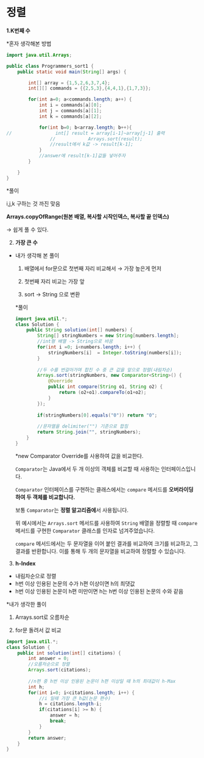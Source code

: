 # 정렬 #
**1.K번째 수**

*혼자 생각해본 방법

```java
import java.util.Arrays;

public class Programmers_sort1 {
    public static void main(String[] args) {

        int[] array = {1,5,2,6,3,7,4};
        int[][] commands = {{2,5,3},{4,4,1},{1,7,3}};

        for(int a=0; a<commands.length; a++) {
            int i = commands[a][0];
            int j = commands[a][1];
            int k = commands[a][2];

            for(int b=0; b<array.length; b++){
//                int[] result = array[i-1]~array[j-1] 출력
                //            Arrays.sort(result);
                //result에서 k값 -> result[k-1];
            }
            //answer에 result[k-1]값들 넣어주자
        }

    }
}
```

*풀이

i,j,k 구하는 것 까진 맞음

**Arrays.copyOfRange(원본 배열, 복사할 시작인덱스, 복사할 끝 인덱스)**

→ 쉽게 풀 수 있다.

2. **가장 큰 수**
- 내가 생각해 본 풀이
    
    1) 배열에서 for문으로 첫번째 자리 비교해서 → 가장 높은게 먼저
    
    2) 첫번째 자리 비교는 가장 앞
    
    3) sort → String 으로 변환
    
    *풀이
    
    ```java
    import java.util.*;
    class Solution {
        public String solution(int[] numbers) {
            String[] stringNumbers = new String[numbers.length];
            //int형 배열 -> String으로 바꿈
            for(int i =0; i<numbers.length; i++) {
                stringNumbers[i]  = Integer.toString(numbers[i]);
            }
            
            //두 수를 번갈아가며 합친 수 중 큰 값을 앞으로 정렬(내림차순)
            Arrays.sort(stringNumbers, new Comparator<String>() {
                @Override
                public int compare(String o1, String o2) {
                    return (o2+o1).compareTo(o1+o2);
                }
            });
            
            if(stringNumbers[0].equals("0")) return "0";
            
            //문자열을 delimiter("") 기준으로 합침
            return String.join("", stringNumbers);
        }
    }
    ```
    
    *new Comparator Override를 사용하여 값을 비교한다.
    
    `Comparator`는 Java에서 두 개 이상의 객체를 비교할 때 사용하는 인터페이스입니다.
    
    `Comparator` 인터페이스를 구현하는 클래스에서는 `compare` 메서드를 **오버라이딩하여 두 객체를 비교합니다.**
    
    보통 `Comparator`는 **정렬 알고리즘에**서 사용됩니다.
    
    위 예시에서는 `Arrays.sort` 메서드를 사용하여 `String` 배열을 정렬할 때 `compare` 메서드를 구현한 `Comparator` 클래스를 인자로 넘겨주었습니다.
    
    `compare` 메서드에서는 두 문자열을 이어 붙인 결과를 비교하여 크기를 비교하고, 그 결과를 반환합니다. 이를 통해 두 개의 문자열을 비교하여 정렬할 수 있습니다.
    
3. **h-Index**
- 내림차순으로 정렬
- h번 이상 인용된 논문의 수가 h편 이상이면 h의 최댓값
- h번 이상 인용된 논문이 h편 미만이면 h는 h번 이상 인용된 논문의 수와 같음

*내가 생각한 풀이

1) Arrays.sort로 오름차순

2) for문 돌려서 값 비교

```java
import java.util.*;
class Solution {
    public int solution(int[] citations) {
        int answer = 0;
        //오름차순으로 정렬
        Arrays.sort(citations);
        
        //n편 중 h번 이상 인용된 논문이 h편 이상일 때 h의 최대값이 h-Max
        int h; 
        for(int i=0; i<citations.length; i++) {
            //i 일때 가장 큰 h값(논문 편수)
            h = citations.length-i;
            if(citations[i] >= h) {
                answer = h;
                break;
            }   
        }
        return answer;
    }
}
```

